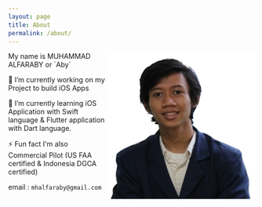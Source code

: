 ```yaml
---
layout: page
title: About
permalink: /about/
---
```


<img align="right" width="300" height="300" src="https://raw.githubusercontent.com/mhalfaraby/mhalfaraby.github.io/jekyll/images/aby.png">
My name is MUHAMMAD ALFARABY or `Aby` <br>

🔭 I’m currently working on my Project to build iOS Apps

🌱 I’m currently learning iOS Application with Swift language & Flutter application with Dart language.

⚡ Fun fact I'm also Commercial Pilot (US FAA certified & Indonesia DGCA certified)

email : `mhalfaraby@gmail.com`
